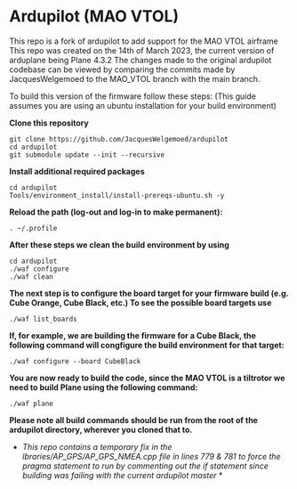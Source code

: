# Ardupilot (MAO VTOL)
This repo is a fork of ardupilot to add support for the MAO VTOL airframe
This repo was created on the 14th of March 2023, the current version of arduplane being Plane 4.3.2
The changes made to the original ardupilot codebase can be viewed by comparing the commits made by JacquesWelgemoed to the MAO_VTOL branch with the main branch.

To build this version of the firmware follow these steps: (This guide assumes you are using an ubuntu installation for your build environment)

**Clone this repository**
```
git clone https://github.com/JacquesWelgemoed/ardupilot
cd ardupilot
git submodule update --init --recursive
```

**Install additional required packages**
```
cd ardupilot
Tools/environment_install/install-prereqs-ubuntu.sh -y
```
**Reload the path (log-out and log-in to make permanent):**
```
. ~/.profile
```

**After these steps we clean the build environment by using**
```
cd ardupilot
./waf configure
./waf clean
```

**The next step is to configure the board target for your firmware build (e.g. Cube Orange, Cube Black, etc.) To see the possible board targets use**
```
./waf list_boards
```

**If, for example, we are building the firmware for a Cube Black, the following command will congfigure the build environment for that target:**
```
./waf configure --board CubeBlack
```

**You are now ready to build the code, since the MAO VTOL is a tiltrotor we need to build Plane using the following command:**
```
./waf plane
```

**Please note all build commands should be run from the root of the ardupilot directory, wherever you cloned that to.**
* *This repo contains a temporary fix in the lbraries/AP_GPS/AP_GPS_NMEA.cpp file in lines 779 & 781 to force the pragma statement to run by commenting out the if statement since building was failing with the current ardupilot master* *
